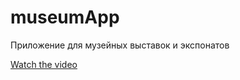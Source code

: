 # museumApp
Приложение для музейных выставок и экспонатов



[ Watch the video  ](https://drive.google.com/file/d/1Q8d5NcfkybrrZrITXM-vmV8XFhZHtdXG/view?usp=sharing)
